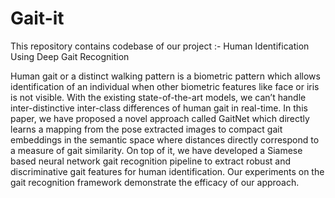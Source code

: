 # Gait-it

This repository contains codebase of our project :- Human Identification Using Deep Gait Recognition

Human gait or a distinct walking pattern is a biometric pattern which allows identification of an individual when other biometric features like face or iris is not visible. With the existing state-of-the-art models, we can’t handle inter-distinctive inter-class differences of human gait in real-time. In this paper, we have proposed a novel approach called GaitNet which directly learns a mapping from the pose extracted images to compact gait embeddings in the semantic space where distances directly correspond to a measure of gait similarity. On top of it, we have developed a Siamese based neural network gait recognition pipeline to extract robust and discriminative gait features for human identification. Our experiments on the gait recognition framework demonstrate the efficacy of our approach.

